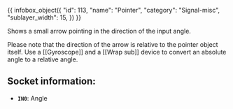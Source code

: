 {{ infobox_object({
	"id": 113,
	"name": "Pointer",
	"category": "Signal-misc",
	"sublayer_width": 15,
}) }}

Shows a small arrow pointing in the direction of the input angle.

Please note that the direction of the arrow is relative to the pointer object itself. Use a [[Gyroscope]] and a [[Wrap sub]] device to convert an absolute angle to a relative angle.

## Socket information:
- **`IN0`**: Angle